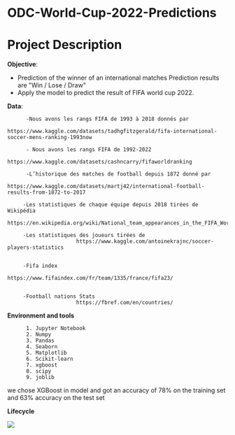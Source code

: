 # ODC-World-Cup-2022-Predictions

# Project Description
__Objective__:
- Prediction of the winner of an international matches Prediction results are  "Win / Lose / Draw" 
- Apply the model to predict the result of FIFA world cup 2022.

__Data__: 


          -Nous avons les rangs FIFA de 1993 à 2018 donnés par 
                          https://www.kaggle.com/datasets/tadhgfitzgerald/fifa-international-soccer-mens-ranking-1993now

          - Nous avons les rangs FIFA de 1992-2022 
                          https://www.kaggle.com/datasets/cashncarry/fifaworldranking

          -L’historique des matches de football depuis 1872 donné par 
                          https://www.kaggle.com/datasets/martj42/international-football-results-from-1872-to-2017

         -Les statistiques de chaque équipe depuis 2018 tirées de Wikipédia                      
                          https://en.wikipedia.org/wiki/National_team_appearances_in_the_FIFA_World_Cup#Overall_team_records

         -Les statistiques des joueurs tirées de 
                          https://www.kaggle.com/antoinekrajnc/soccer-players-statistics


         -Fifa index            
                          https://www.fifaindex.com/fr/team/1335/france/fifa23/


         -Football nations Stats  
                          https://fbref.com/en/countries/

__Environment and tools__

          1. Jupyter Notebook 
          2. Numpy
          3. Pandas
          4. Seaborn
          5. Matplotlib 
          6. Scikit-learn
          7. xgboost 
          8. scipy
          9. joblib

we chose XGBoost in  model and got an accuracy of 78% on the training set and 63% accuracy on the test set

__Lifecycle__

![](https://github.com/mrthlinh/FIFA-World-Cup-Prediction/blob/master/pic/life_cycle.png)

